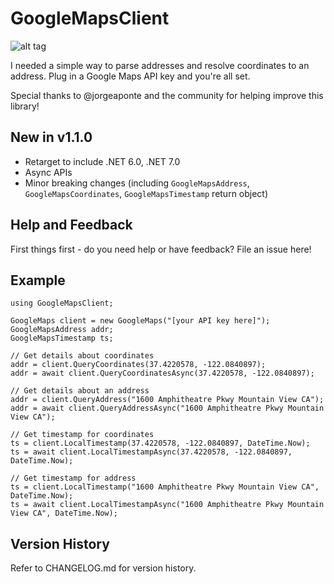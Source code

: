 # GoogleMapsClient
 
![alt tag](https://raw.githubusercontent.com/jchristn/GoogleMapsClient/master/Assets/icon.ico)

I needed a simple way to parse addresses and resolve coordinates to an address.  Plug in a Google Maps API key and you're all set.

Special thanks to @jorgeaponte and the community for helping improve this library!

## New in v1.1.0

- Retarget to include .NET 6.0, .NET 7.0
- Async APIs
- Minor breaking changes (including ```GoogleMapsAddress```, ```GoogleMapsCoordinates```, ```GoogleMapsTimestamp``` return object)

## Help and Feedback

First things first - do you need help or have feedback?  File an issue here!

## Example 
```
using GoogleMapsClient;

GoogleMaps client = new GoogleMaps("[your API key here]");
GoogleMapsAddress addr;
GoogleMapsTimestamp ts;

// Get details about coordinates
addr = client.QueryCoordinates(37.4220578, -122.0840897);
addr = await client.QueryCoordinatesAsync(37.4220578, -122.0840897);

// Get details about an address
addr = client.QueryAddress("1600 Amphitheatre Pkwy Mountain View CA");
addr = await client.QueryAddressAsync("1600 Amphitheatre Pkwy Mountain View CA");

// Get timestamp for coordinates
ts = client.LocalTimestamp(37.4220578, -122.0840897, DateTime.Now);
ts = await client.LocalTimestampAsync(37.4220578, -122.0840897, DateTime.Now);

// Get timestamp for address
ts = client.LocalTimestamp("1600 Amphitheatre Pkwy Mountain View CA", DateTime.Now);
ts = await client.LocalTimestampAsync("1600 Amphitheatre Pkwy Mountain View CA", DateTime.Now);
```

## Version History

Refer to CHANGELOG.md for version history.
